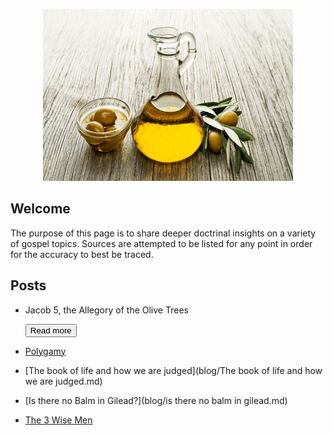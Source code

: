
<p class="aligncenter">
    <img src="images/gilead.jpg" alt="centered image" width="400" height="275"/>
</p>

<style>
.aligncenter {
    text-align: center;
}
</style>

## Welcome
The purpose of this page is to share deeper doctrinal insights on a variety of gospel topics. Sources are attempted to be listed for any point in order for the accuracy to best be traced. 


## Posts

- Jacob 5, the Allegory of the Olive Trees

    <button name="button" onclick="blog/Jacob 5.md">Read more</button>

- [Polygamy](blog/Polygamy.md)

    <!-- <button name="button">Press me</button> -->


- [The book of life and how we are judged](blog/The book of life and how we are judged.md)

    <!-- <button name="button" onclick="blog/Jacob 5.md">Read more</button> -->

- [Is there no Balm in Gilead?](blog/is there no balm in gilead.md)

    <!-- <button name="button" onclick="blog/Jacob 5.md">Read more</button> -->
- [The 3 Wise Men](blog/the%203%20wise%20men.md)


